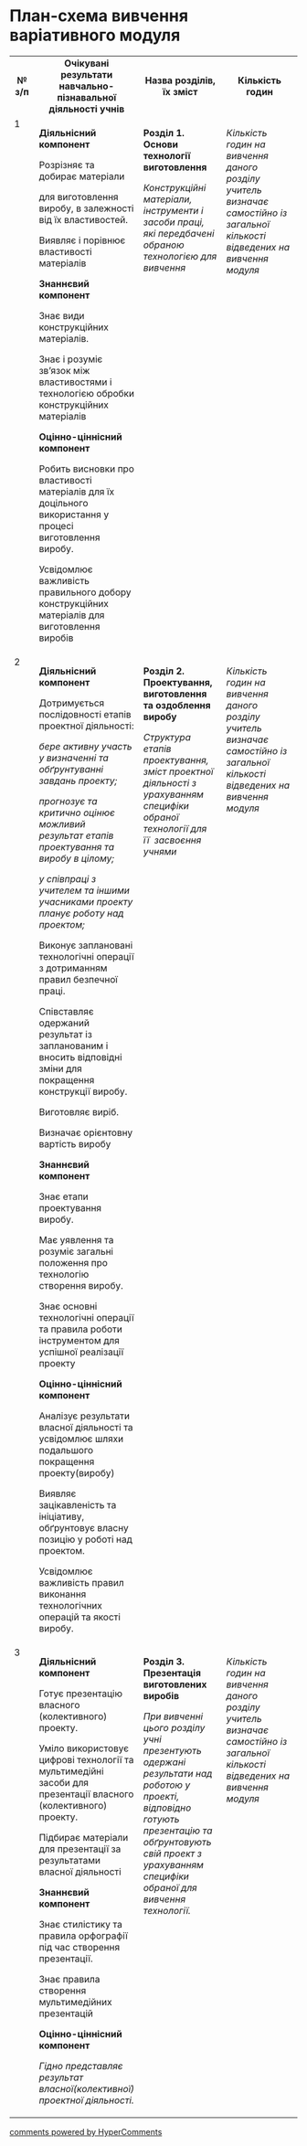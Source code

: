 <div id="hypercomments_widget" class="js-hypercomments-widget invisible"></div>

План-схема вивчення варіативного модуля
=============================================

<table>
  <tr>
    <td width="10%" align="center"><b>№ з/п</b></td>
    <td width="30%" align="center"><b>Очікувані результати навчально-пізнавальної діяльності учнів</b></td>
    <td width="30%" align="center"><b>Назва розділів, їх зміст</b></td>
    <td width="30%" align="center"><b>Кількість годин</b></td>
  </tr>
  <tr>
<td width="10%" style="vertical-align:top !important;">1</td>
<td width="30%" style="vertical-align:top !important;">
<p><strong>Діяльнісний компонент</strong></p>
<p>Розрізняє та добирає матеріали</p>
<p>для виготовлення виробу, в залежності від їх властивостей.</p>
<p>Виявляє і порівнює властивості матеріалів</p>
<p><strong>Знаннєвий компонент</strong></p>
<p>Знає види конструкційних матеріалів.</p>
<p>Знає і розуміє зв&rsquo;язок між властивостями і технологією обробки конструкційних матеріалів</p>
<p><strong>Оцінно-ціннісний компонент</strong></p>
<p>Робить висновки про властивості матеріалів для їх доцільного використання у процесі виготовлення виробу.</p>
<p>Усвідомлює важливість правильного добору конструкційних матеріалів для виготовлення виробів</p></td>
    <td width="30%" style="vertical-align:top !important;">
<p><strong>Розділ 1. Основи технології виготовлення</strong></p>
<p><em>Конструкційні матеріали, інструменти і засоби праці, які передбачені обраною технологією для вивчення</em></p>
</td>
    <td width="30%" style="vertical-align:top !important;">
<p><em>Кількість годин на вивчення даного розділу учитель визначає самостійно із загальної кількості відведених на вивчення модуля</em></p>
</td>
  </tr>
  <tr>
<td width="10%" style="vertical-align:top !important;">2</td>
<td width="30%" style="vertical-align:top !important;">
<p><strong>Діяльнісний компонент</strong></p>
<p>Дотримується послідовності етапів проектної діяльності:</p>
<p><em>бере активну участь у визначенні та обґрунтуванні завдань проекту;</em></p>
<p><em>прогнозує та критично оцінює можливий&nbsp; результат етапів проектування та виробу в цілому;</em></p>
<p><em>у співпраці з учителем та іншими учасниками проекту планує роботу над проектом;</em></p>
<p>Виконує заплановані технологічні операції з дотриманням правил безпечної праці.</p>
<p>Співставляє одержаний результат із запланованим і вносить відповідні зміни для покращення конструкції виробу.</p>
<p>Виготовляє виріб.</p>
<p>Визначає орієнтовну вартість виробу</p>
<p><strong>Знаннєвий компонент</strong></p>
<p>Знає етапи проектування виробу.</p>
<p>Має уявлення та розуміє загальні положення про технологію створення виробу.</p>
<p>Знає основні технологічні операції та правила роботи інструментом для успішної реалізації проекту</p>
<p><strong>Оцінно-ціннісний компонент</strong></p>
<p>Аналізує результати власної діяльності та усвідомлює шляхи подальшого покращення проекту(виробу)</p>
<p>Виявляє зацікавленість та ініціативу, обґрунтовує власну позицію у роботі над проектом.</p>
<p>Усвідомлює важливість правил виконання технологічних операцій та якості виробу.</p>
</td>
    <td width="30%" style="vertical-align:top !important;">
<p><strong>Розділ 2. Проектування, виготовлення та оздоблення виробу</strong></p>
<p><em>Структура етапів проектування, зміст проектної діяльності з урахуванням специфіки обраної технології для її&nbsp; засвоєння учнями</em></p>
</td>
    <td width="30%" style="vertical-align:top !important;">
<p><em>Кількість годин на вивчення даного розділу учитель визначає самостійно із загальної кількості відведених на вивчення модуля</em></p>
</td>
  </tr>
  <tr>
<td width="10%" style="vertical-align:top !important;">3</td>
<td width="30%" style="vertical-align:top !important;">
<p><strong>Діяльнісний компонент</strong></p>
<p>Готує презентацію власного (колективного) проекту.</p>
<p>Уміло використовує цифрові технології та мультимедійні засоби для презентації власного (колективного) проекту.</p>
<p>Підбирає матеріали для презентації за результатами власної діяльності</p>
<p><strong>Знаннєвий компонент</strong></p>
<p>Знає стилістику та правила орфографії під час створення презентації.</p>
<p>Знає правила створення мультимедійних презентацій</p>
<p><strong>Оцінно-ціннісний компонент</strong></p>
<p><em>Гідно представляє результат власної(колективної) проектної діяльності.</em></p>
</td>
    <td width="30%" style="vertical-align:top !important;">
<p><strong>Розділ 3. Презентація виготовлених виробів</strong></p>
<p><em>При вивченні цього розділу учні презентують одержані результати над роботою у проекті, відповідно готують презентацію та обґрунтовують свій проект з урахуванням специфіки обраної для вивчення технології.</em></p>
</td>
    <td width="30%" style="vertical-align:top !important;">
<p><em>Кількість годин на вивчення даного розділу учитель визначає самостійно із загальної кількості відведених на вивчення модуля</em></p>
</td>
  </tr>
</table>

<div class="js-hypercomments-container">
<a href="http://hypercomments.com" class="hc-link" title="comments widget">comments powered by HyperComments</a>
</div>